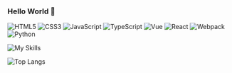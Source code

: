 <!--
**XERA-2011/XERA-2011** is a ✨ _special_ ✨ repository because its `README.md` (this file) appears on your GitHub profile.

Here are some ideas to get you started:

- 🔭 I’m currently working on ...
- 🌱 I’m currently learning ...
- 👯 I’m looking to collaborate on ...
- 🤔 I’m looking for help with ...
- 💬 Ask me about ...
- 📫 How to reach me: ...
- 😄 Pronouns: ...
- ⚡ Fun fact: ...
-->

###  Hello World 👋
![HTML5](https://img.shields.io/badge/-HTML5-%23E44D27?style=for-the-badge&logo=html5&logoColor=ffffff)
![CSS3](https://img.shields.io/badge/-CSS3-%231572B6?style=for-the-badge&logo=css3)
![JavaScript](https://img.shields.io/badge/-JavaScript-%23F7DF1C?style=for-the-badge&logo=javascript&logoColor=000000&labelColor=%23F7DF1C&color=%23FFCE5A)
![TypeScript](https://img.shields.io/badge/-TypeScript-%231E90FF?style=for-the-badge&logo=typescript&logoColor=ffffff&labelColor=%1E90FFC&color=%231266C4)
![Vue](https://img.shields.io/badge/-VUE-%23213547?style=for-the-badge&logo=vue.js)
![React](https://img.shields.io/badge/-React-%23282C34?style=for-the-badge&logo=react)
![Webpack](https://img.shields.io/badge/-Webpack-%232C3A42?style=for-the-badge&logo=webpack)
![Python](https://img.shields.io/badge/-Python-%233776AB?style=for-the-badge&logo=python&logoColor=white&labelColor=%233776AB&color=%234B8BBE)

![My Skills](https://go-skill-icons.vercel.app/api/icons?i=vscode,chatgpt,deepseek,chrome,postman,vite,pinia,threejs,docker,discord,photoshop)

![Top Langs](https://github-readme-stats.vercel.app/api/top-langs?username=XERA-2011&layout=compact&show_icons=true&theme=calm_pink)

